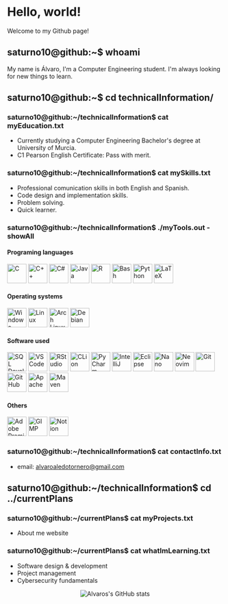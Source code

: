# Hello, world!
Welcome to my Github page!

## saturno10@github:~$ whoami
My name is Álvaro, I'm a Computer Engineering student. I'm always looking for new things to learn.

## saturno10@github:~$ cd technicalInformation/
### saturno10@github:~/technicalInformation$ cat myEducation.txt
- Currently studying a Computer Engineering Bachelor's degree at University of Murcia.
- C1 Pearson English Certificate: Pass with merit.

### saturno10@github:~/technicalInformation$ cat mySkills.txt
- Professional comunication skills in both English and Spanish.
- Code design and implementation skills.
- Problem solving.
- Quick learner.

### saturno10@github:~/technicalInformation$ ./myTools.out -showAll

#### Programing languages
<p aling="left">
   <img src="https://cdn.jsdelivr.net/gh/devicons/devicon@latest/icons/c/c-original.svg" width="45" height="45" alt="C" />
   <img src="https://cdn.jsdelivr.net/gh/devicons/devicon@latest/icons/cplusplus/cplusplus-original.svg" width="45" height="45" alt="C++" />
   <img src="https://cdn.jsdelivr.net/gh/devicons/devicon@latest/icons/csharp/csharp-original.svg" width="45" height="45" alt="C#"/>
   <img src="https://cdn.jsdelivr.net/gh/devicons/devicon@latest/icons/java/java-original.svg" width="45" height="45" alt="Java" />
   <img src="https://cdn.jsdelivr.net/gh/devicons/devicon@latest/icons/r/r-original.svg" width="45" height="45" alt="R" />
   <img src="https://cdn.jsdelivr.net/gh/devicons/devicon/icons/bash/bash-original.svg" width="45" height="45" alt="Bash" />
   <img src="https://cdn.jsdelivr.net/gh/devicons/devicon@latest/icons/python/python-original.svg" width="45" height="45" alt="Python" />
   <img src="https://cdn.jsdelivr.net/gh/devicons/devicon@latest/icons/latex/latex-original.svg" width="45" height="45" alt="LaTeX" />
</p>

#### Operating systems
<p aling="left">
   <img src="https://cdn.jsdelivr.net/gh/devicons/devicon@latest/icons/windows11/windows11-original.svg" width="45" height="45" alt="Windows" />
   <img src="https://cdn.jsdelivr.net/gh/devicons/devicon@latest/icons/linux/linux-original.svg" width="45" height="45" alt="Linux" />
   <img src="https://cdn.jsdelivr.net/gh/devicons/devicon@latest/icons/archlinux/archlinux-original.svg" width="45" height="45" alt="Arch Linux" />
   <img src="https://cdn.jsdelivr.net/gh/devicons/devicon@latest/icons/debian/debian-original.svg" width="45" height="45" alt="Debian" />
</p>

#### Software used
<p align="left">
   <img src="https://cdn.jsdelivr.net/gh/devicons/devicon@latest/icons/sqldeveloper/sqldeveloper-original.svg" width="45" height="45" alt="SQL Developer" />
   <img src="https://cdn.jsdelivr.net/gh/devicons/devicon/icons/vscode/vscode-original.svg" width="45" height="45" alt="VS Code" />
   <img src="https://cdn.jsdelivr.net/gh/devicons/devicon@latest/icons/rstudio/rstudio-original.svg" width="45" height="45" alt="RStudio" />
   <img src="https://cdn.jsdelivr.net/gh/devicons/devicon@latest/icons/clion/clion-original.svg" width="45" height="45" alt="CLion"/>
   <img src="https://cdn.jsdelivr.net/gh/devicons/devicon@latest/icons/pycharm/pycharm-original.svg" width="45" height="45" alt="PyCharm"/>
   <img src="https://cdn.jsdelivr.net/gh/devicons/devicon@latest/icons/intellij/intellij-original.svg" width="45" height="45" alt="IntelliJ"/>
   <img src="https://cdn.jsdelivr.net/gh/devicons/devicon@latest/icons/eclipse/eclipse-original.svg" width="45" height="45" alt="Eclipse"/>
   <img src="https://cdn.jsdelivr.net/gh/devicons/devicon@latest/icons/nano/nano-original.svg" width="45" height="45" alt="Nano" />
   <img src="https://cdn.jsdelivr.net/gh/devicons/devicon@latest/icons/neovim/neovim-original.svg"  width="45" height="45" alt="Neovim"/>
   <img src="https://cdn.jsdelivr.net/gh/devicons/devicon@latest/icons/git/git-original.svg" width="45" height="45" alt="Git"/>
   <img src="https://cdn.jsdelivr.net/gh/devicons/devicon@latest/icons/github/github-original.svg" width="45" height="45" alt="GitHub"/>
   <img src="https://cdn.jsdelivr.net/gh/devicons/devicon@latest/icons/apache/apache-original.svg" width="45" height="45" alt="Apache" />
   <img src="https://cdn.jsdelivr.net/gh/devicons/devicon@latest/icons/maven/maven-original.svg" width="45" height="45" alt="Maven" />
</p>

#### Others
<p align="left">
   <img src="https://cdn.jsdelivr.net/gh/devicons/devicon@latest/icons/premierepro/premierepro-original.svg" width="45" height="45" alt="Adobe Premiere Pro" />
   <img src="https://cdn.jsdelivr.net/gh/devicons/devicon@latest/icons/gimp/gimp-original.svg"  width="45" height="45" alt="GIMP"/>
   <img src="https://cdn.jsdelivr.net/gh/devicons/devicon@latest/icons/notion/notion-original.svg"  width="45" height="45" alt="Notion"/>
</p>

### saturno10@github:~/technicalInformation$ cat contactInfo.txt
- email: alvaroaledotornero@gmail.com

## saturno10@github:~/technicalInformation$ cd ../currentPlans
### saturno10@github:~/currentPlans$ cat myProjects.txt
- About me website

### saturno10@github:~/currentPlans$ cat whatImLearning.txt
- Software design & development
- Project management
- Cybersecurity fundamentals

<div align="center">
   
   ![Alvaros's GitHub stats](https://github-readme-stats.vercel.app/api?username=Saturno10&show_icons=true&locale=es&theme=dark#gh-dark-mode-only)
   
</div>




<!--
**Saturno10/Saturno10** is a ✨ _special_ ✨ repository because its `README.md` (this file) appears on your GitHub profile.

Here are some ideas to get you started:

- 🔭 I’m currently working on ...
- 🌱 I’m currently learning ...
- 👯 I’m looking to collaborate on ...
- 🤔 I’m looking for help with ...
- 💬 Ask me about ...
- 📫 How to reach me: ...
- 😄 Pronouns: ...
- ⚡ Fun fact: ...
-->
